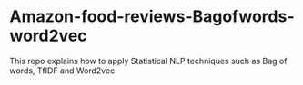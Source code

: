 # Amazon-food-reviews-Bagofwords-word2vec
This repo explains how to apply Statistical  NLP techniques such as   Bag of words, TfIDF and Word2vec 
